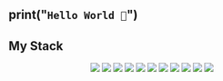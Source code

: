 ## print("`Hello World 👋`")

## My Stack
<div align = "center">
  <img src="https://img.shields.io/badge/html5-E34F26?style=flat-square&logo=html5&logoColor=white">
  <img src="https://img.shields.io/badge/CSS-1572B6?style=flat-square&logo=CSS5&logoColor=white">
  <img src="https://img.shields.io/badge/JavaScript-F7DF1E?style=flat-javascript&logo=html5&logoColor=white">
  <img src="https://img.shields.io/badge/Python-3776AB?style=flat-square&logo=Python&logoColor=white">
  <img src="https://img.shields.io/badge/React-61DAFB?style=flat-square&logo=react&logoColor=white">
  <img src="https://img.shields.io/badge/Figma-F24E1E?style=flat-square&logo=figma&logoColor=white">

 
  <img src="https://img.shields.io/badge/C-61DAFB?style=flat-square&logo=C&logoColor=white">
  <img src="https://img.shields.io/badge/C++-61DAFB?style=flat-square&logo=C++&logoColor=white">
  <img src="https://img.shields.io/badge/Ubuntu-E95420?style=flat-square&logo=Ubuntu&logoColor=white">
  <img src="https://img.shields.io/badge/Java-007396?style=flat-square&logo=JAVA&logoColor=white">
  <img src="https://img.shields.io/badge/MySQL-4479A1?style=flat-square&logo=Ubuntu&logoColor=white">

</div>

